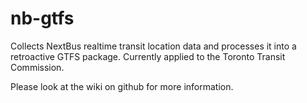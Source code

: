 # nb-gtfs
Collects NextBus realtime transit location data and processes it into a retroactive GTFS package. Currently applied to the Toronto Transit Commission.

Please look at the wiki on github for more information.
